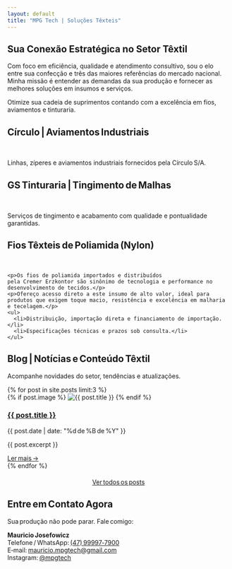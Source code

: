 ```yaml
---
layout: default
title: "MPG Tech | Soluções Têxteis"
---
```


<main class="container">

  <!-- Proposta -->
  <section id="proposta">
    <h2>Sua Conexão Estratégica no Setor Têxtil</h2>
    <p>Com foco em eficiência, qualidade e atendimento consultivo, sou o elo entre sua confecção e três das maiores referências do mercado nacional. Minha missão é entender as demandas da sua produção e fornecer as melhores soluções em insumos e serviços.</p>
    <p>Otimize sua cadeia de suprimentos contando com a excelência em fios, aviamentos e tinturaria.</p>
  </section>

  <!-- Aviamentos -->
  <section id="aviamentos" class="empresa-circulo">
    <h2>Círculo | Aviamentos Industriais</h2>
    <div class="carrossel-3x1" id="carrossel-circulo">
      <div class="carrossel-lista-imagens">
        <img src="{{ site.baseurl }}/imagens/circulo_linha_120_2.png" alt="">
        <img src="{{ site.baseurl }}/imagens/circulo_fitas_1.png" alt="">
        <img src="{{ site.baseurl }}/imagens/circulo_linha_overlock_1.png" alt="">
        <img src="{{ site.baseurl }}/imagens/circulo_ziper_1.png" alt="">
        <img src="{{ site.baseurl }}/imagens/circulo_colas.png" alt="">
        <img src="{{ site.baseurl }}/imagens/circulo_tesoura.png" alt="">
      </div>
    </div>
    <p>Linhas, zíperes e aviamentos industriais fornecidos pela Círculo S/A.</p>
  </section>

  <!-- Tinturaria -->
  <section id="tinturaria" class="empresa-gs">
    <h2>GS Tinturaria | Tingimento de Malhas</h2>
    <div class="carrossel-3x1" id="carrossel-gs">
      <div class="carrossel-lista-imagens">
        <img src="{{ site.baseurl }}/imagens/gs_acabamento_1.png" alt="">
        <img src="{{ site.baseurl }}/imagens/gs_acabamento_2.png" alt="">
        <img src="{{ site.baseurl }}/imagens/gs_acabamento_3.png" alt="">
        <img src="{{ site.baseurl }}/imagens/gs_maquinas_1.png" alt="">
        <img src="{{ site.baseurl }}/imagens/gs_rama_1.png" alt="">
      </div>
    </div>
    <p>Serviços de tingimento e acabamento com qualidade e pontualidade garantidas.</p>
  </section>

  <!-- Fios -->
  <section id="fios" class="empresa-cremer">
    <h2>Fios Têxteis de Poliamida (Nylon)</h2>
    <div class="carrossel-3x1" id="carrossel-cremer">
      <div class="carrossel-lista-imagens">
        <img src="{{ site.baseurl }}/imagens/cremer_homem_1.png" alt="">
        <img src="{{ site.baseurl }}/imagens/cremer_pecas_1.png" alt="">
        <img src="{{ site.baseurl }}/imagens/cremer_mulher_1.png" alt="">
        <img src="{{ site.baseurl }}/imagens/cremer_pecas_2.png" alt="">
        <img src="{{ site.baseurl }}/imagens/cremer_pecas_3.png" alt="">
      </div>
    </div>

    <p>Os fios de poliamida importados e distribuídos pela Cremer Erzkontor são sinônimo de tecnologia e performance no desenvolvimento de tecidos.</p>
    <p>Ofereço acesso direto a este insumo de alto valor, ideal para produtos que exigem toque macio, resistência e excelência em malharia e tecelagem.</p>
    <ul>
      <li>Distribuição, importação direta e financiamento de importação.</li>
      <li>Especificações técnicas e prazos sob consulta.</li>
    </ul>
  </section>

  <!-- Blog -->
  <section id="blog">
    <h2>Blog | Notícias e Conteúdo Têxtil</h2>
    <p>Acompanhe novidades do setor, tendências e atualizações.</p>
    <div class="blog-container">
      {% for post in site.posts limit:3 %}
        <div class="blog-card">
          {% if post.image %}
            <img src="{{ post.image | relative_url }}" alt="{{ post.title }}" class="thumb-blog">
          {% endif %}
          <h3><a href="{{ post.url | relative_url }}">{{ post.title }}</a></h3>
          <p class="data-post">{{ post.date | date: "%d de %B de %Y" }}</p>
          <p>{{ post.excerpt }}</p>
          <a class="leia-mais" href="{{ post.url | relative_url }}">Ler mais →</a>
        </div>
      {% endfor %}
    </div>
    <p style="text-align:center; margin-top:20px;">
      <a href="{{ '/blog/' | relative_url }}">Ver todos os posts</a>
    </p>
  </section>

  <!-- Contato -->
  <section id="contato">
    <h2>Entre em Contato Agora</h2>
    <p>Sua produção não pode parar. Fale comigo:</p>
    <p>
      <strong>Mauricio Josefowicz</strong><br>
      Telefone / WhatsApp: <a href="https://wa.me/5547999977900" target="_blank">(47) 99997‑7900</a><br>
      E‑mail: <a href="mailto:mauricio.mpgtech@gmail.com">mauricio.mpgtech@gmail.com</a><br>
      Instagram: <a href="https://www.instagram.com/mpgtech" target="_blank">@mpgtech</a>
    </p>
  </section>

</main>

<script>
  function iniciarCarrossel(idCarrossel, intervalo) {
    const carrossel = document.getElementById(idCarrossel);
    if (!carrossel) return;
    const lista = carrossel.querySelector('.carrossel-lista-imagens');
    const imagens = Array.from(lista.querySelectorAll('img'));
    const blocos = [];
    const num = imagens.length;
    for (let i = 0; i < num; i += 3) {
      const bloco = document.createElement('div');
      bloco.classList.add('carrossel-bloco');
      for (let j = 0; j < 3; j++) {
        const img = imagens[(i + j) % num];
        bloco.append(img.cloneNode(true));
      }
      blocos.push(bloco);
      carrossel.append(bloco);
    }
    lista.remove();
    let indice = 0;
    function mostrar(i){
      blocos.forEach(b=>b.classList.remove('ativo'));
      blocos[i].classList.add('ativo');
    }
    function proximo(){
      indice=(indice+1)%blocos.length; mostrar(indice);
    }
    mostrar(indice);
    if(blocos.length>1) setInterval(proximo,intervalo);
  }
  document.addEventListener('DOMContentLoaded',()=>{
    iniciarCarrossel('carrossel-circulo',5000);
    iniciarCarrossel('carrossel-gs',5000);
    iniciarCarrossel('carrossel-cremer',5000);
  });
</script>
